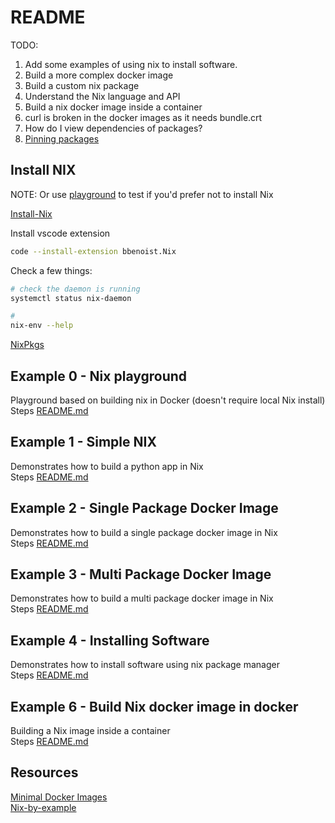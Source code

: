 # README

TODO:
1) Add some examples of using nix to install software.  
1) Build a more complex docker image
1) Build a custom nix package
1) Understand the Nix language and API
1) Build a nix docker image inside a container
1) curl is broken in the docker images as it needs bundle.crt
1) How do I view dependencies of packages? 
1) [Pinning packages](https://nix.dev/tutorials/towards-reproducibility-pinning-nixpkgs.html)  

## Install NIX
NOTE: Or use [playground](##Example-0---Nix-playground) to test if you'd prefer not to install Nix

[Install-Nix](https://nixos.org/guides/install-nix.html)

Install vscode extension
```sh
code --install-extension bbenoist.Nix
```

Check a few things:

```sh
# check the daemon is running
systemctl status nix-daemon

# 
nix-env --help
```

[NixPkgs](https://github.com/nixos/nixpkgs)  

## Example 0 - Nix playground
Playground based on building nix in Docker (doesn't require local Nix install)  
Steps [README.md](./00_playground/README.md)   

## Example 1 - Simple NIX
Demonstrates how to build a python app in Nix  
Steps [README.md](./01_simple_python/README.md)   

## Example 2 - Single Package Docker Image
Demonstrates how to build a single package docker image in Nix  
Steps [README.md](./02_single_package_docker/README.md)   

## Example 3 - Multi Package Docker Image
Demonstrates how to build a multi package docker image in Nix  
Steps [README.md](./03_multi_package_docker/README.md)   

## Example 4 - Installing Software
Demonstrates how to install software using nix package manager  
Steps [README.md](./04_instaling_software/README.md)   

## Example 6 - Build Nix docker image in docker 
Building a Nix image inside a container  
Steps [README.md](./06_build_nix_in_docker/README.md)   

## Resources

[Minimal Docker Images](https://jpetazzo.github.io/2020/04/01/quest-minimal-docker-images-part-3/)  
[Nix-by-example](https://medium.com/@MrJamesFisher/nix-by-example-a0063a1a4c55)  
  
